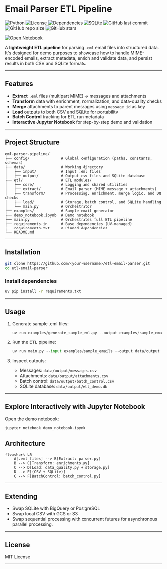 # Email Parser ETL Pipeline

![Python](https://img.shields.io/badge/python-3.13+-blue.svg)
![License](https://img.shields.io/badge/license-MIT-green.svg)
![Dependencies](https://img.shields.io/badge/dependencies-UV-orange.svg)
![SQLite](https://img.shields.io/badge/database-SQLite-blue.svg)
![GitHub last commit](https://img.shields.io/github/last-commit/d-daemon/eml-parser-pipeline)
![GitHub repo size](https://img.shields.io/github/repo-size/d-daemon/eml-parser-pipeline)
![GitHub stars](https://img.shields.io/github/stars/d-daemon/eml-parser-pipeline?style=social)

[![Open Notebook](https://img.shields.io/badge/notebook-demo__notebook.ipynb-blue?logo=jupyter)](https://github.com/d-daemon/eml-parser-pipeline/blob/main/demo_notebook.ipynb)

A **lightweight ETL pipeline** for parsing `.eml` email files into structured data.
It's designed for demo purposes to showcase how to handle MIME-encoded emails, extract metadata, enrich and validate data, and persist results in both CSV and SQLite formats.

---

## Features

- **Extract** `.eml` files (multipart MIME) → messages and attachments
- **Transform** data with enrichment, normalization, and data-quality checks
- **Merge** attachments to parent messages using `message_id` as key
- **Load** outputs to both CSV and SQLite for portability
- **Batch Control** tracking for ETL run metadata
- **Interactive Jupyter Notebook** for step-by-step demo and validation

---

## Project Structure

```
eml-parser-pipeline/
├── config/              # Global configuration (paths, constants, schemas)
├── data/                # Working directory
│   ├── input/           # Input .eml files
│   ├── output/          # Output csv files and SQLite database
├── etl/                 # ETL modules/
│   ├── core/            # Logging and shared utilities
│   ├── extract/         # Email parser (MIME message + attachments)
│   ├── transform/       # Processing, enrichment, merge logic, and DQ checks
│   ├── load/            # Storage, batch control, and SQLite handling
│   └── main.py          # Orchestrator
├── examples/            # Sample email generator
├── demo_notebook.ipynb  # Demo notebook
├── main.py              # Orchestrates full ETL pipeline
├── requirements.in      # Base dependencies (UV-managed)
├── requirements.txt     # Pinned dependencies
└── README.md
```

---

## Installation

```bash
git clone https://github.com/<your-username>/etl-email-parser.git
cd etl-email-parser
```

### Install dependencies

```bash
uv pip install -r requirements.txt
```

---

## Usage

1. Generate sample .eml files:

    ```python
    uv run examples/generate_sample_eml.py --output examples/sample_emails --count 5
    ```

2. Run the ETL pipeline:

    ```python
    uv run main.py --input examples/sample_emails --output data/output --workers 2
    ```

3. Inspect outputs:

   - Messages: `data/output/messages.csv`
   - Attachments: `data/output/attachments.csv`
   - Batch control: `data/output/batch_control.csv`
   - SQLite database: `data/output/etl_demo.db`

---

## Explore Interactively with Jupyter Notebook

Open the demo notebook:

```bash
jupyter notebook demo_notebook.ipynb
```

## Architecture

```mermaid
flowchart LR
    A[.eml files] --> B[Extract: parser.py]
    B --> C[Transform: enrichments.py]
    C --> D[Load: data_quality.py + storage.py]
    D --> E[(CSV + SQLite)]
    C --> F[BatchControl: batch_control.py]
```

---

## Extending

- Swap SQLite with BigQuery or PostgreSQL
- Swap local CSV with GCS or S3
- Swap sequential processing with concurrent futures for asynchronous parallel processing.

---

## License

MIT License

---
